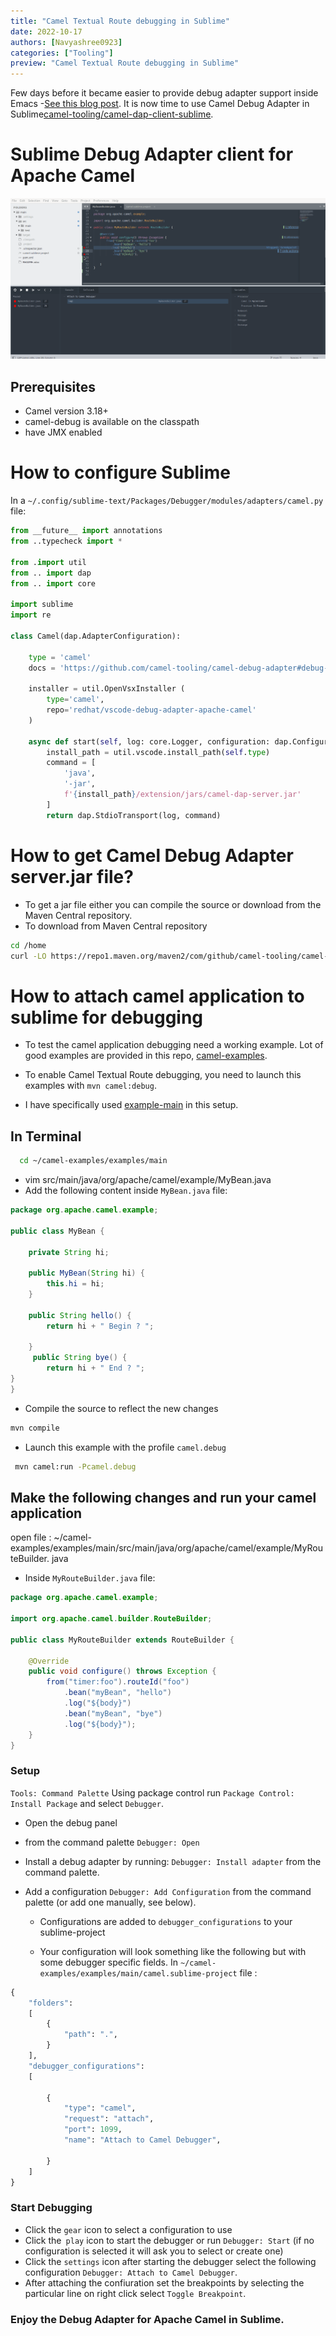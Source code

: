 ```yaml
---
title: "Camel Textual Route debugging in Sublime"
date: 2022-10-17
authors: [Navyashree0923]
categories: ["Tooling"]
preview: "Camel Textual Route debugging in Sublime"
---
```


Few days before it became easier to provide debug adapter support inside Emacs -[See this blog post](/blog/2022/10/Emacsdap/). It is now time to use Camel Debug Adapter in Sublime[camel-tooling/camel-dap-client-sublime](https://github.com/camel-tooling/camel-dap-client-sublime).

# Sublime Debug Adapter client for Apache Camel

![A breakpoint hit on a Camel route endpoint](./images/sublime-dap.gif)

## Prerequisites
 - Camel version 3.18+
 - camel-debug is available on the classpath
 - have JMX enabled

# How to configure Sublime

In a `~/.config/sublime-text/Packages/Debugger/modules/adapters/camel.py` file:
```py
from __future__ import annotations
from ..typecheck import *

from .import util
from .. import dap
from .. import core

import sublime
import re

class Camel(dap.AdapterConfiguration):

    type = 'camel'
    docs = 'https://github.com/camel-tooling/camel-debug-adapter#debug-adapter-for-apache-camel'

    installer = util.OpenVsxInstaller (
        type='camel',
        repo='redhat/vscode-debug-adapter-apache-camel'
    )

    async def start(self, log: core.Logger, configuration: dap.ConfigurationExpanded):
        install_path = util.vscode.install_path(self.type)
        command = [
            'java',
            '-jar',
            f'{install_path}/extension/jars/camel-dap-server.jar'
        ]
        return dap.StdioTransport(log, command)
```

# How to get Camel Debug Adapter server.jar file?
- To get a jar file either you can compile the source or download from the Maven Central repository.
- To download from Maven Central repository
```sh
cd /home
curl -LO https://repo1.maven.org/maven2/com/github/camel-tooling/camel-dap-server/0.5.0/camel-dap-server-0.5.0.jar
  ```

# How to attach camel application to sublime for debugging

* To test the camel application debugging need a working example. Lot of good examples are provided in this repo, [camel-examples](https://github.com/apache/camel-examples).

* To enable Camel Textual Route debugging, you need to launch this examples with `mvn camel:debug`.

* I have specifically used [example-main](https://github.com/apache/camel-examples/tree/main/examples/main) in this setup.

## In Terminal
```sh
  cd ~/camel-examples/examples/main
```
- vim src/main/java/org/apache/camel/example/MyBean.java
- Add the following content inside `MyBean.java` file:
```java
package org.apache.camel.example;

public class MyBean {

    private String hi;

    public MyBean(String hi) {
        this.hi = hi;
    }

    public String hello() {
        return hi + " Begin ? ";

    }
     public String bye() {
        return hi + " End ? ";
}
}
```
* Compile the source to reflect the new changes
 ```sh
 mvn compile
 ```
* Launch this example with the profile `camel.debug`
```sh
 mvn camel:run -Pcamel.debug
```

## Make the following changes and run your camel application

open file : ~/camel-examples/examples/main/src/main/java/org/apache/camel/example/MyRouteBuilder.
java
- Inside `MyRouteBuilder.java` file:
```java
package org.apache.camel.example;

import org.apache.camel.builder.RouteBuilder;

public class MyRouteBuilder extends RouteBuilder {

    @Override
    public void configure() throws Exception {
        from("timer:foo").routeId("foo")
            .bean("myBean", "hello")
            .log("${body}")
            .bean("myBean", "bye")
            .log("${body}");
    }
}
```
### Setup
`Tools: Command Palette` Using package control run `Package Control: Install Package` and select `Debugger`.
- Open the debug panel
- from the command palette `Debugger: Open`

- Install a debug adapter by running: ```Debugger: Install adapter``` from the command palette.

- Add a configuration ```Debugger: Add Configuration``` from the command palette (or add one manually, see below).
  - Configurations are added to `debugger_configurations` to your sublime-project

  - Your configuration will look something like the following but with some debugger specific fields.
  In  `~/camel-examples/examples/main/camel.sublime-project` file :
```lisp
{
    "folders":
    [
        {
            "path": ".",
        }
    ],
    "debugger_configurations":
    [

        {
            "type": "camel",
            "request": "attach",
            "port": 1099,
            "name": "Attach to Camel Debugger",

        }
    ]
}
```
### Start Debugging
- Click the `gear` icon to select a configuration to use
- Click the` play` icon to start the debugger or run `Debugger: Start` (if no configuration is selected it will ask you to select or create one)
- Click the `settings` icon after starting the debugger select the following configuration `Debugger: Attach to Camel Debugger`.
- After attaching the confiuration set the breakpoints by selecting the particular line on right click select `Toggle Breakpoint`.

### Enjoy the Debug Adapter for Apache Camel in Sublime.
